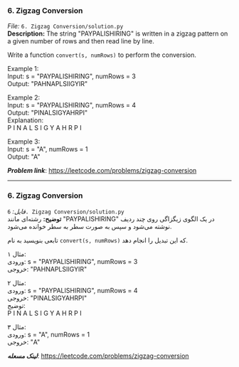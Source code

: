 ### 6. Zigzag Conversion
*File:* `6. Zigzag Conversion/solution.py`  
**Description:** The string "PAYPALISHIRING" is written in a zigzag pattern on a given number of rows and then read line by line.

Write a function `convert(s, numRows)` to perform the conversion.

Example 1:  
Input: s = "PAYPALISHIRING", numRows = 3  
Output: "PAHNAPLSIIGYIR"

Example 2:  
Input: s = "PAYPALISHIRING", numRows = 4  
Output: "PINALSIGYAHRPI"  
Explanation:  
P I N
A L S I G
Y A H R
P I

Example 3:  
Input: s = "A", numRows = 1  
Output: "A"

***Problem link***: https://leetcode.com/problems/zigzag-conversion

---

### 6. Zigzag Conversion  
*فایل:* `6. Zigzag Conversion/solution.py`  
**توضیح:** رشته‌ای مانند "PAYPALISHIRING" در یک الگوی زیگزاگی روی چند ردیف نوشته می‌شود و سپس به صورت سطر به سطر خوانده می‌شود.

تابعی بنویسید به نام `convert(s, numRows)` که این تبدیل را انجام دهد.

مثال ۱:  
ورودی: s = "PAYPALISHIRING", numRows = 3  
خروجی: "PAHNAPLSIIGYIR"

مثال ۲:  
ورودی: s = "PAYPALISHIRING", numRows = 4  
خروجی: "PINALSIGYAHRPI"  
توضیح:  
P I N
A L S I G
Y A H R
P I

مثال ۳:  
ورودی: s = "A", numRows = 1  
خروجی: "A"

***لینک مسعله***: https://leetcode.com/problems/zigzag-conversion
